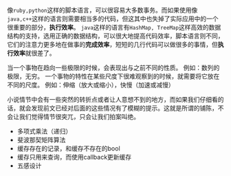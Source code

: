 像`ruby,python`这样的脚本语言，可以很容易大多数事务。而如果使用像`java,c++`这样的语言则需要相当多的代码，但这其中也失掉了实际应用中的一个很重要的部分，**执行效率**。
`java`这样的语言有`HashMap, TreeMap`这样高效的数据结构的支持，选用正确的数据结构，可以很大地提高代码效率，脚本语言则不同，它们的注意力更多地在做事的**完成效率**，短短的几行代码可以做很多的事情，但**执行效率**就很差了。

当一个事物在趋向一些极限的时候，会表现出与之前不同的性质。
例如：数列的极限，无穷。
一个事物的特性在某些尺度下很难观察到的时候，就需要将它放在不同的尺度。
例如：伸缩（放大或缩小），快慢（加速或减慢）

小说情节中会有一些突然的转折点或者让人意想不到的地方，而如果我们仔细看的话，就会发现前文已经对后面的这些情况有了模糊的提示。这就是所谓的铺陈，不会让我们觉得情节很突兀，只会让我们拍案叫绝。

+ 多项式乘法（递归）
+ 斐波那契矩阵算法
+ 缓存存在的记录，和缓存不存在的bool
+ 缓存只用来查询，而使用callback更新缓存
+ 五感设计
